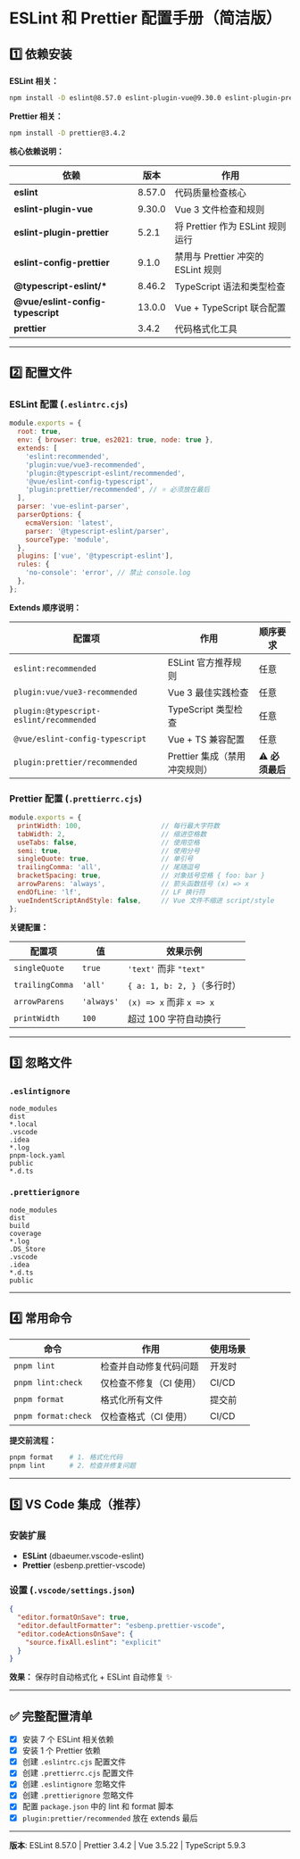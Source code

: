 # ESLint 和 Prettier 配置手册（简洁版）

## 1️⃣ 依赖安装

**ESLint 相关：**
```bash
npm install -D eslint@8.57.0 eslint-plugin-vue@9.30.0 eslint-plugin-prettier@5.2.1 eslint-config-prettier@9.1.0 @typescript-eslint/eslint-plugin@8.46.2 @typescript-eslint/parser@8.46.2 @vue/eslint-config-typescript@13.0.0
```

**Prettier 相关：**
```bash
npm install -D prettier@3.4.2
```

**核心依赖说明：**

| 依赖                        | 版本      | 作用                                     |
| --------------------------- | --------- | ---------------------------------------- |
| **eslint**                  | 8.57.0    | 代码质量检查核心                          |
| **eslint-plugin-vue**       | 9.30.0    | Vue 3 文件检查和规则                     |
| **eslint-plugin-prettier**  | 5.2.1     | 将 Prettier 作为 ESLint 规则运行         |
| **eslint-config-prettier**  | 9.1.0     | 禁用与 Prettier 冲突的 ESLint 规则       |
| **@typescript-eslint/\***   | 8.46.2    | TypeScript 语法和类型检查                |
| **@vue/eslint-config-typescript** | 13.0.0 | Vue + TypeScript 联合配置              |
| **prettier**                | 3.4.2     | 代码格式化工具                            |

---

## 2️⃣ 配置文件

### ESLint 配置 (`.eslintrc.cjs`)

```javascript
module.exports = {
  root: true,
  env: { browser: true, es2021: true, node: true },
  extends: [
    'eslint:recommended',
    'plugin:vue/vue3-recommended',
    'plugin:@typescript-eslint/recommended',
    '@vue/eslint-config-typescript',
    'plugin:prettier/recommended', // ⭐ 必须放在最后
  ],
  parser: 'vue-eslint-parser',
  parserOptions: {
    ecmaVersion: 'latest',
    parser: '@typescript-eslint/parser',
    sourceType: 'module',
  },
  plugins: ['vue', '@typescript-eslint'],
  rules: {
    'no-console': 'error', // 禁止 console.log
  },
};
```

**Extends 顺序说明：**

| 配置项                              | 作用                           | 顺序要求            |
| ----------------------------------- | ------------------------------ | ------------------- |
| `eslint:recommended`                | ESLint 官方推荐规则            | 任意                |
| `plugin:vue/vue3-recommended`       | Vue 3 最佳实践检查             | 任意                |
| `plugin:@typescript-eslint/recommended` | TypeScript 类型检查      | 任意                |
| `@vue/eslint-config-typescript`    | Vue + TS 兼容配置              | 任意                |
| `plugin:prettier/recommended`       | Prettier 集成（禁用冲突规则）   | ⚠️ **必须最后**     |

### Prettier 配置 (`.prettierrc.cjs`)

```javascript
module.exports = {
  printWidth: 100,                    // 每行最大字符数
  tabWidth: 2,                        // 缩进空格数
  useTabs: false,                     // 使用空格
  semi: true,                         // 使用分号
  singleQuote: true,                  // 单引号
  trailingComma: 'all',               // 尾随逗号
  bracketSpacing: true,               // 对象括号空格 { foo: bar }
  arrowParens: 'always',              // 箭头函数括号 (x) => x
  endOfLine: 'lf',                    // LF 换行符
  vueIndentScriptAndStyle: false,     // Vue 文件不缩进 script/style
};
```

**关键配置：**

| 配置项                      | 值       | 效果示例                          |
| --------------------------- | -------- | --------------------------------- |
| `singleQuote`               | `true`   | `'text'` 而非 `"text"`            |
| `trailingComma`             | `'all'`  | `{ a: 1, b: 2, }`（多行时）      |
| `arrowParens`               | `'always'` | `(x) => x` 而非 `x => x`        |
| `printWidth`                | `100`    | 超过 100 字符自动换行             |

---

## 3️⃣ 忽略文件

### `.eslintignore`
```
node_modules
dist
*.local
.vscode
.idea
*.log
pnpm-lock.yaml
public
*.d.ts
```

### `.prettierignore`
```
node_modules
dist
build
coverage
*.log
.DS_Store
.vscode
.idea
*.d.ts
public
```

---

## 4️⃣ 常用命令

| 命令            | 作用                         | 使用场景       |
| --------------- | ---------------------------- | -------------- |
| `pnpm lint`     | 检查并自动修复代码问题        | 开发时         |
| `pnpm lint:check` | 仅检查不修复（CI 使用）     | CI/CD          |
| `pnpm format`   | 格式化所有文件                | 提交前         |
| `pnpm format:check` | 仅检查格式（CI 使用）    | CI/CD          |

**提交前流程：**
```bash
pnpm format    # 1. 格式化代码
pnpm lint      # 2. 检查并修复问题
```

---

## 5️⃣ VS Code 集成（推荐）

### 安装扩展
- **ESLint** (dbaeumer.vscode-eslint)
- **Prettier** (esbenp.prettier-vscode)

### 设置 (`.vscode/settings.json`)
```json
{
  "editor.formatOnSave": true,
  "editor.defaultFormatter": "esbenp.prettier-vscode",
  "editor.codeActionsOnSave": {
    "source.fixAll.eslint": "explicit"
  }
}
```

**效果：** 保存时自动格式化 + ESLint 自动修复 ✨

---

## ✅ 完整配置清单

- [x] 安装 7 个 ESLint 相关依赖
- [x] 安装 1 个 Prettier 依赖
- [x] 创建 `.eslintrc.cjs` 配置文件
- [x] 创建 `.prettierrc.cjs` 配置文件
- [x] 创建 `.eslintignore` 忽略文件
- [x] 创建 `.prettierignore` 忽略文件
- [x] 配置 `package.json` 中的 lint 和 format 脚本
- [x] `plugin:prettier/recommended` 放在 extends 最后

---

**版本**: ESLint 8.57.0 | Prettier 3.4.2 | Vue 3.5.22 | TypeScript 5.9.3

